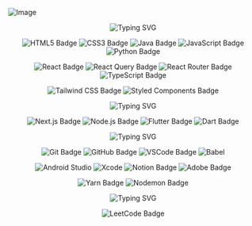 ![Image](https://github.com/user-attachments/assets/35934dc4-01fb-47d3-975a-d96143fb35ce)

<p align="center">
  <img src="https://readme-typing-svg.demolab.com?font=Play&weight=800&size=22&pause=1000&color=000000&background=FFFFFF&center=true&vCenter=true&width=560&lines=%E2%9C%A8+Tech+Stack+%E2%9C%A8" alt="Typing SVG">
</p>

<p align="center">
  <img src="https://img.shields.io/badge/html5-%23E34F26.svg?style=for-the-badge&logo=html5&logoColor=white" alt="HTML5 Badge">
  <img src="https://img.shields.io/badge/css3-%231572B6.svg?style=for-the-badge&logo=css3&logoColor=white" alt="CSS3 Badge">
  <img src="https://img.shields.io/badge/java-%23ED8B00.svg?style=for-the-badge&logo=openjdk&logoColor=white" alt="Java Badge">
  <img src="https://img.shields.io/badge/javascript-%23323330.svg?style=for-the-badge&logo=javascript&logoColor=%23F7DF1E" alt="JavaScript Badge">
  <img src="https://img.shields.io/badge/python-3670A0?style=for-the-badge&logo=python&logoColor=ffdd54" alt="Python Badge">
</p>

<p align="center">
  <img src="https://img.shields.io/badge/react-%2320232a.svg?style=for-the-badge&logo=react&logoColor=%2361DAFB" alt="React Badge">
  <img src="https://img.shields.io/badge/-React%20Query-FF4154?style=for-the-badge&logo=react%20query&logoColor=white" alt="React Query Badge">
  <img src="https://img.shields.io/badge/React_Router-CA4245?style=for-the-badge&logo=react-router&logoColor=white" alt="React Router Badge">
  <img src="https://img.shields.io/badge/typescript-%23007ACC.svg?style=for-the-badge&logo=typescript&logoColor=white" alt="TypeScript Badge">
  </p>
  <p align="center">
  <img src="https://img.shields.io/badge/tailwindcss-%2338B2AC.svg?style=for-the-badge&logo=tailwind-css&logoColor=white" alt="Tailwind CSS Badge">
  <img src="https://img.shields.io/badge/styled--components-DB7093?style=for-the-badge&logo=styled-components&logoColor=white" alt="Styled Components Badge">

</p>


<p align="center">
  <img src="https://readme-typing-svg.demolab.com?font=Play&weight=800&size=22&pause=1000&color=000000&background=FFFFFF&center=true&vCenter=true&width=560&lines=%E2%9C%A8+In+Progress+%E2%9C%A8" alt="Typing SVG">
</p>

<p align="center">
  <img src="https://img.shields.io/badge/Next.js-black?style=for-the-badge&logo=next.js&logoColor=white" alt="Next.js Badge">
  <img src="https://img.shields.io/badge/node.js-6DA55F?style=for-the-badge&logo=node.js&logoColor=white" alt="Node.js Badge">
  <img src="https://img.shields.io/badge/Flutter-%2302569B.svg?style=for-the-badge&logo=Flutter&logoColor=white" alt="Flutter Badge">
<img src="https://img.shields.io/badge/dart-%230175C2.svg?style=for-the-badge&logo=dart&logoColor=white" alt="Dart Badge">

 
  
</p>

<p align="center">
  <img src="https://readme-typing-svg.demolab.com?font=Play&weight=800&size=22&pause=1000&color=000000&background=FFFFFF&center=true&vCenter=true&width=560&lines=%E2%9C%A8+Tools+%E2%9C%A8" alt="Typing SVG">
</p>

<p align="center">
  <img src="https://img.shields.io/badge/git-%23F05033.svg?style=for-the-badge&logo=git&logoColor=white" alt="Git Badge">
  <img src="https://img.shields.io/badge/github-%23121011.svg?style=for-the-badge&logo=github&logoColor=white" alt="GitHub Badge">
  <img src="https://img.shields.io/badge/VSCode-0078d7.svg?style=for-the-badge&logo=visual-studio-code&logoColor=white" alt="VSCode Badge">
<img src="https://img.shields.io/badge/Babel-F9DC3e?style=for-the-badge&logo=babel&logoColor=black" alt="Babel">
  </p>
  <p align="center">
    <img src="https://img.shields.io/badge/android%20studio-346ac1?style=for-the-badge&logo=android%20studio&logoColor=white" alt="Android Studio">
  <img src="https://img.shields.io/badge/Xcode-007ACC?style=for-the-badge&logo=Xcode&logoColor=white" alt="Xcode">
  <img src="https://img.shields.io/badge/Notion-%23000000.svg?style=for-the-badge&logo=notion&logoColor=white" alt="Notion Badge">
  <img src="https://img.shields.io/badge/adobe-%23FF0000.svg?style=for-the-badge&logo=adobe&logoColor=white" alt="Adobe Badge">
</p>

<p align="center">
  <img src="https://img.shields.io/badge/yarn-%232C8EBB.svg?style=for-the-badge&logo=yarn&logoColor=white" alt="Yarn Badge">
  <img src="https://img.shields.io/badge/NODEMON-%23323330.svg?style=for-the-badge&logo=nodemon&logoColor=%BBDEAD" alt="Nodemon Badge"> 
</p>

<p align="center">
  <img src="https://readme-typing-svg.demolab.com?font=Play&weight=800&size=22&pause=1000&color=000000&background=FFFFFF&center=true&vCenter=true&width=560&lines=%E2%9C%A8+Problem+Solving+%E2%9C%A8" alt="Typing SVG">
</p>

<p align="center">
  <img src="https://img.shields.io/badge/LeetCode-000000?style=for-the-badge&logo=LeetCode&logoColor=#d16c06" alt="LeetCode Badge">
</p>
